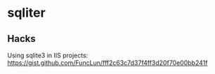 # sqliter

## Hacks

Using sqlite3 in IIS projects:
https://gist.github.com/FuncLun/fff2c63c7d37f4ff3d20f70e00bb241f